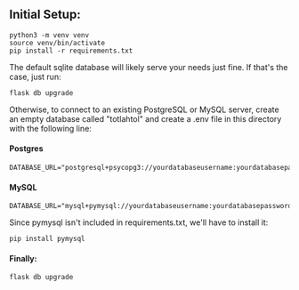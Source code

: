 ## Initial Setup:
    python3 -m venv venv
    source venv/bin/activate
    pip install -r requirements.txt

The default sqlite database will likely serve your needs just fine.
If that's the case, just run:

    flask db upgrade

Otherwise, to connect to an existing PostgreSQL or MySQL server, create an empty database called "totlahtol" and create a .env file in this directory with the following line:

#### Postgres

    DATABASE_URL="postgresql+psycopg3://yourdatabaseusername:yourdatabasepassword@localhost:5432/totlahtol"


#### MySQL

    DATABASE_URL="mysql+pymysql://yourdatabaseusername:yourdatabasepassword@localhost:3306/totlahtol"
Since pymysql isn't included in requirements.txt, we'll have to install it:

    pip install pymysql

#### Finally:


    flask db upgrade